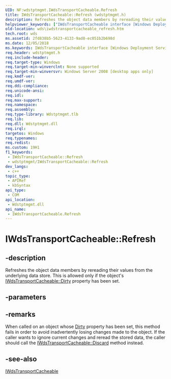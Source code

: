 ```yaml
---
UID: NF:wdstptmgmt.IWdsTransportCacheable.Refresh
title: IWdsTransportCacheable::Refresh (wdstptmgmt.h)
description: Refreshes the object data members by rereading their values from the underlying data store. This is allowed only if the object's IWdsTransportCacheable::Dirty property has been set.
helpviewer_keywords: ["IWdsTransportCacheable interface [Windows Deployment Services]","Refresh method","IWdsTransportCacheable.Refresh","IWdsTransportCacheable::Refresh","Refresh","Refresh method [Windows Deployment Services]","Refresh method [Windows Deployment Services]","IWdsTransportCacheable interface","wds.iwdstransportcacheable_refresh","wdstptmgmt/IWdsTransportCacheable::Refresh"]
old-location: wds\iwdstransportcacheable_refresh.htm
tech.root: wds
ms.assetid: 2fd838b5-5623-4133-9ad8-ec051b2b698d
ms.date: 12/05/2018
ms.keywords: IWdsTransportCacheable interface [Windows Deployment Services],Refresh method, IWdsTransportCacheable.Refresh, IWdsTransportCacheable::Refresh, Refresh, Refresh method [Windows Deployment Services], Refresh method [Windows Deployment Services],IWdsTransportCacheable interface, wds.iwdstransportcacheable_refresh, wdstptmgmt/IWdsTransportCacheable::Refresh
req.header: wdstptmgmt.h
req.include-header: 
req.target-type: Windows
req.target-min-winverclnt: None supported
req.target-min-winversvr: Windows Server 2008 [desktop apps only]
req.kmdf-ver: 
req.umdf-ver: 
req.ddi-compliance: 
req.unicode-ansi: 
req.idl: 
req.max-support: 
req.namespace: 
req.assembly: 
req.type-library: Wdstptmgmt.tlb
req.lib: 
req.dll: Wdstptmgmt.dll
req.irql: 
targetos: Windows
req.typenames: 
req.redist: 
ms.custom: 19H1
f1_keywords:
 - IWdsTransportCacheable::Refresh
 - wdstptmgmt/IWdsTransportCacheable::Refresh
dev_langs:
 - c++
topic_type:
 - APIRef
 - kbSyntax
api_type:
 - COM
api_location:
 - Wdstptmgmt.dll
api_name:
 - IWdsTransportCacheable.Refresh
---
```


# IWdsTransportCacheable::Refresh


## -description

Refreshes the object data members by rereading their values from the underlying data store. This is allowed only if the object's <a href="https://docs.microsoft.com/windows/desktop/api/wdstptmgmt/nf-wdstptmgmt-iwdstransportcacheable-get_dirty">IWdsTransportCacheable::Dirty</a> property has been set.

## -parameters

## -remarks

When called on an object whose <a href="https://docs.microsoft.com/windows/desktop/api/wdstptmgmt/nf-wdstptmgmt-iwdstransportcacheable-get_dirty">Dirty</a> property has been set, this method fails in order to avoid inadvertently losing changes made to the object. If the caller wants to ignore current changes and reread the stored data, the caller should call the <a href="https://docs.microsoft.com/windows/desktop/api/wdstptmgmt/nf-wdstptmgmt-iwdstransportcacheable-discard">IWdsTransportCacheable::Discard</a> method instead.

## -see-also

<a href="https://docs.microsoft.com/windows/desktop/api/wdstptmgmt/nn-wdstptmgmt-iwdstransportcacheable">IWdsTransportCacheable</a>

